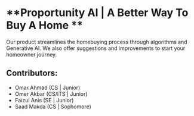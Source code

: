 # **Proportunity AI | A Better Way To Buy A Home **
Our product streamlines the homebuying process through algorithms and Generative AI. We also offer suggestions and improvements to start your homeowner journey.

## Contributors:
- Omar Ahmad (CS | Junior)
- Omer Akbar (CS/ITS | Junior)
- Faizul Anis (SE | Junior)
- Saad Makda (CS | Sophomore)